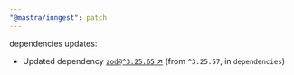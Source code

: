 ```yaml
---
"@mastra/inngest": patch
---
```

dependencies updates:
  - Updated dependency [`zod@^3.25.65` ↗︎](https://www.npmjs.com/package/zod/v/3.25.65) (from `^3.25.57`, in `dependencies`)
